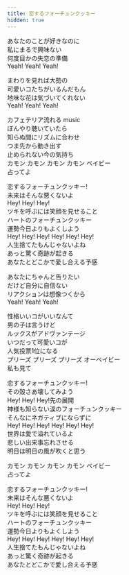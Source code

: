 ```yaml
---
title: 恋するフォーチュンクッキー
hidden: true
---
```

あなたのことが好きなのに  
私にまるで興味ない  
何度目かの失恋の準備  
Yeah! Yeah! Yeah!

まわりを見れば大勢の  
可愛いコたちがいるんだもん  
地味な花は気づいてくれない  
Yeah! Yeah! Yeah!

カフェテリア流れる music  
ぼんやり聴いていたら  
知らぬ間にリズムに合わせ  
つま先から動き出す  
止められない今の気持ち  
カモン カモン カモン カモン ベイビー  
占ってよ

恋するフォーチュンクッキー!  
未来はそんな悪くないよ  
Hey! Hey! Hey!  
ツキを呼ぶには笑顔を見せること  
ハートのフォーチュンクッキー  
運勢今日よりもよくしよう  
Hey! Hey! Hey! Hey! Hey! Hey!  
人生捨てたもんじゃないよね  
あっと驚く奇跡が起きる  
あなたとどこかで愛し合える予感

あなたにちゃんと告りたい  
だけど自分に自信ない  
リアクションは想像つくから  
Yeah! Yeah! Yeah!

性格いいコがいいなんて  
男の子は言うけど  
ルックスがアドヴァンテージ  
いつだって可愛いコが  
人気投票1位になる  
プリーズ プリーズ プリーズ オーベイビー  
私も見て

恋するフォーチュンクッキー!  
その殻さあ壊してみよう  
Hey! Hey! Hey!先の展開  
神様も知らない涙のフォーチュンクッキー  
そんなにネガティブにならずに  
Hey! Hey! Hey! Hey! Hey! Hey!  
世界は愛で溢れているよ  
悲しい出来事忘れさせる  
明日は明日の風が吹くと思う

カモン カモン カモン カモン ベイビー  
占ってよ

恋するフォーチュンクッキー!  
未来はそんな悪くないよ  
Hey! Hey! Hey!  
ツキを呼ぶには笑顔を見せること  
ハートのフォーチュンクッキー  
運勢今日よりもよくしよう  
Hey! Hey! Hey! Hey! Hey! Hey!  
人生捨てたもんじゃないよね  
あっと驚く奇跡が起きる  
あなたとどこかで愛し合える予感
